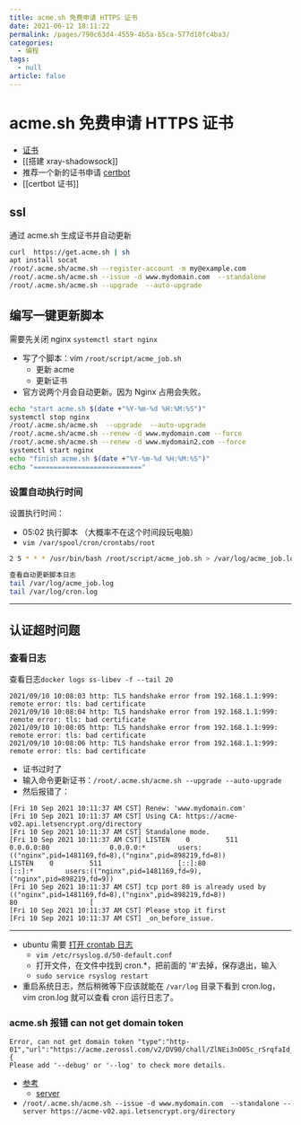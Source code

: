 ```yaml
---
title: acme.sh 免费申请 HTTPS 证书
date: 2021-06-12 18:11:22
permalink: /pages/790c63d4-4559-4b5a-b5ca-577d10fc4ba3/
categories: 
  - 编程
tags: 
  - null
article: false
---
```


# acme.sh 免费申请 HTTPS 证书

- [证书](https://github.com/acmesh-official/acme.sh/wiki/%E8%AF%B4%E6%98%8E)
- [[搭建 xray-shadowsock]]
- 推荐一个新的证书申请 [certbot](https://certbot.eff.org/)
- [[certbot 证书]]

## ssl

通过 acme.sh 生成证书并自动更新

```bash
curl  https://get.acme.sh | sh
apt install socat
/root/.acme.sh/acme.sh --register-account -m my@example.com
/root/.acme.sh/acme.sh --issue -d www.mydomain.com  --standalone
/root/.acme.sh/acme.sh --upgrade  --auto-upgrade
```

## 编写一键更新脚本

需要先关闭 nginx `systemctl start nginx`

- 写了个脚本：vim `/root/script/acme_job.sh`
  - 更新 acme
  - 更新证书
- 官方说两个月会自动更新。因为 Nginx 占用会失败。

```bash
echo "start acme.sh $(date +"%Y-%m-%d %H:%M:%S")"
systemctl stop nginx   
/root/.acme.sh/acme.sh  --upgrade  --auto-upgrade
/root/.acme.sh/acme.sh --renew -d www.mydomain.com --force
/root/.acme.sh/acme.sh --renew -d www.mydomain2.com --force
systemctl start nginx
echo "finish acme.sh $(date +"%Y-%m-%d %H:%M:%S")"
echo "==========================="
```

### 设置自动执行时间

设置执行时间：  

- 05:02 执行脚本 （大概率不在这个时间段玩电脑）
- `vim /var/spool/cron/crontabs/root`

```bash
2 5 * * * /usr/bin/bash /root/script/acme_job.sh > /var/log/acme_job.log
```

```bash
查看自动更新脚本日志
tail /var/log/acme_job.log
tail /var/log/cron.log
```

---

## 认证超时问题

### 查看日志

查看日志`docker logs ss-libev -f --tail 20`

```text
2021/09/10 10:08:03 http: TLS handshake error from 192.168.1.1:999: remote error: tls: bad certificate
2021/09/10 10:08:04 http: TLS handshake error from 192.168.1.1:999: remote error: tls: bad certificate
2021/09/10 10:08:05 http: TLS handshake error from 192.168.1.1:999: remote error: tls: bad certificate
2021/09/10 10:08:06 http: TLS handshake error from 192.168.1.1:999: remote error: tls: bad certificate
```

- 证书过时了
- 输入命令更新证书：`/root/.acme.sh/acme.sh --upgrade --auto-upgrade`
- 然后报错了：

```text
[Fri 10 Sep 2021 10:11:37 AM CST] Renew: 'www.mydomain.com'
[Fri 10 Sep 2021 10:11:37 AM CST] Using CA: https://acme-v02.api.letsencrypt.org/directory
[Fri 10 Sep 2021 10:11:37 AM CST] Standalone mode.
[Fri 10 Sep 2021 10:11:37 AM CST] LISTEN    0         511                0.0.0.0:80               0.0.0.0:*        users:(("nginx",pid=1481169,fd=8),("nginx",pid=898219,fd=8))                   
LISTEN    0         511                   [::]:80                  [::]:*        users:(("nginx",pid=1481169,fd=9),("nginx",pid=898219,fd=9))                   
[Fri 10 Sep 2021 10:11:37 AM CST] tcp port 80 is already used by (("nginx",pid=1481169,fd=8),("nginx",pid=898219,fd=8))                   
80                  [
[Fri 10 Sep 2021 10:11:37 AM CST] Please stop it first
[Fri 10 Sep 2021 10:11:37 AM CST] _on_before_issue.
```

---

- ubuntu 需要 [打开 crontab 日志](https://blog.csdn.net/k_young1997/article/details/81606667)
  - `vim /etc/rsyslog.d/50-default.conf`
  - 打开文件，在文件中找到 cron.*，把前面的 '#'去掉，保存退出，输入
  - `sudo service rsyslog restart`
- 重启系统日志，然后稍微等下应该就能在 `/var/log` 目录下看到 cron.log，vim cron.log 就可以查看 cron 运行日志了。

### acme.sh 报错 can not get domain token

```text
Error, can not get domain token "type":"http-01","url":"https://acme.zerossl.com/v2/DV90/chall/ZlNEi3nO05c_rSrqfaId_A","status":"invalid","error":{
Please add '--debug' or '--log' to check more details.
```

- [参考](https://github.com/acmesh-official/acme.sh/issues/4927)
  - [server](https://github.com/acmesh-official/acme.sh/wiki/Server)
- `/root/.acme.sh/acme.sh --issue -d www.mydomain.com  --standalone --server https://acme-v02.api.letsencrypt.org/directory`
